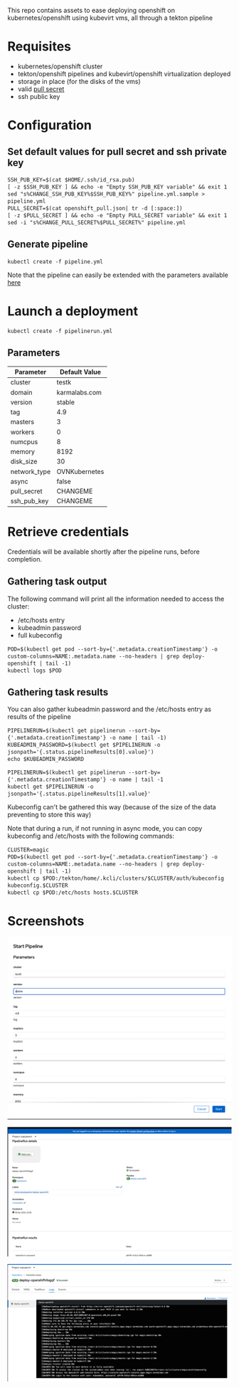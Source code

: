 This repo contains assets to ease deploying openshift on kubernetes/openshift using kubevirt vms, all through a tekton pipeline

# Requisites

- kubernetes/openshift cluster
- tekton/openshift pipelines and kubevirt/openshift virtualization deployed
- storage in place (for the disks of the vms)
- valid [pull secret](https://console.redhat.com/openshift/install/pull-secret)
- ssh public key

# Configuration

## Set default values for pull secret and ssh private key

```
SSH_PUB_KEY=$(cat $HOME/.ssh/id_rsa.pub)
[ -z $SSH_PUB_KEY ] && echo -e "Empty SSH_PUB_KEY variable" && exit 1
sed "s%CHANGE_SSH_PUB_KEY%$SSH_PUB_KEY%" pipeline.yml.sample > pipeline.yml
PULL_SECRET=$(cat openshift_pull.json| tr -d [:space:])
[ -z $PULL_SECRET ] && echo -e "Empty PULL_SECRET variable" && exit 1
sed -i "s%CHANGE_PULL_SECRET%$PULL_SECRET%" pipeline.yml
```

## Generate pipeline

```
kubectl create -f pipeline.yml
```

Note that the pipeline can easily be extended  with the parameters available [here](https://github.com/karmab/kcli/blob/master/kvirt/openshift/kcli_default.yml)

# Launch a deployment

```
kubectl create -f pipelinerun.yml
```

## Parameters

|Parameter         |Default Value  |
|------------------|---------------|
|cluster           |testk          |
|domain            |karmalabs.com  |
|version           |stable         |
|tag               |4.9            |
|masters           |3              |
|workers           |0              |
|numcpus           |8              |
|memory            |8192           |
|disk_size         |30             |
|network_type      |OVNKubernetes  |
|async             |false          |
|pull_secret       |CHANGEME       |
|ssh_pub_key       |CHANGEME       |

# Retrieve credentials

Credentials will be available shortly after the pipeline runs, before completion.

## Gathering task output

The following command will print all the information needed to access the cluster:

- /etc/hosts entry
- kubeadmin password
- full kubeconfig

```
POD=$(kubectl get pod --sort-by={'.metadata.creationTimestamp'} -o custom-columns=NAME:.metadata.name --no-headers | grep deploy-openshift | tail -1)
kubectl logs $POD
```

## Gathering task results

You can also gather kubeadmin password and the /etc/hosts entry as results of the pipeline

```
PIPELINERUN=$(kubectl get pipelinerun --sort-by={'.metadata.creationTimestamp'} -o name | tail -1)
KUBEADMIN_PASSWORD=$(kubectl get $PIPELINERUN -o jsonpath='{.status.pipelineResults[0].value}')
echo $KUBEADMIN_PASSWORD
```

```
PIPELINERUN=$(kubectl get pipelinerun --sort-by={'.metadata.creationTimestamp'} -o name | tail -1
kubectl get $PIPELINERUN -o jsonpath='{.status.pipelineResults[1].value}'
```

Kubeconfig can't be gathered this way (because of the size of the data preventing to store this way)

Note that during a run, if not running in async mode, you can copy kubeconfig and /etc/hosts with the following commands:

```
CLUSTER=magic
POD=$(kubectl get pod --sort-by={'.metadata.creationTimestamp'} -o custom-columns=NAME:.metadata.name --no-headers | grep deploy-openshift | tail -1)
kubectl cp $POD:/tekton/home/.kcli/clusters/$CLUSTER/auth/kubeconfig kubeconfig.$CLUSTER
kubectl cp $POD:/etc/hosts hosts.$CLUSTER
```

# Screenshots

![wizard](img/01.png)


![exec](img/02.png)


![details](img/03.png)
